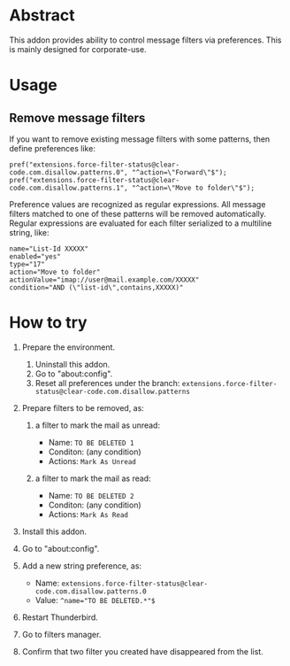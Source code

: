 # Abstract

This addon provides ability to control message filters via preferences.
This is mainly designed for corporate-use.

# Usage

## Remove message filters

If you want to remove existing message filters with some patterns,
then define preferences like:

    pref("extensions.force-filter-status@clear-code.com.disallow.patterns.0", "^action=\"Forward\"$");
    pref("extensions.force-filter-status@clear-code.com.disallow.patterns.1", "^action=\"Move to folder\"$");

Preference values are recognized as regular expressions. All message
filters matched to one of these patterns will be removed automatically.
Regular expressions are evaluated for each filter serialized to a
multiline string, like:

    name="List-Id XXXXX"
    enabled="yes"
    type="17"
    action="Move to folder"
    actionValue="imap://user@mail.example.com/XXXXX"
    condition="AND (\"list-id\",contains,XXXXX)"

# How to try

 1. Prepare the environment.
    1. Uninstall this addon.
    2. Go to "about:config".
    3. Reset all preferences under the branch: `extensions.force-filter-status@clear-code.com.disallow.patterns`
 2. Prepare filters to be removed, as:
    1. a filter to mark the mail as unread:
       
       * Name: `TO BE DELETED 1`
       * Conditon: (any condition)
       * Actions: `Mark As Unread`
       
    2. a filter to mark the mail as read:
       
       * Name: `TO BE DELETED 2`
       * Conditon: (any condition)
       * Actions: `Mark As Read`
       
 3. Install this addon.
 4. Go to "about:config".
 5. Add a new string preference, as:
    * Name: `extensions.force-filter-status@clear-code.com.disallow.patterns.0`
    * Value: `^name="TO BE DELETED.*"$`
 6. Restart Thunderbird.
 7. Go to filters manager.
 8. Confirm that two filter you created have disappeared from the list.

